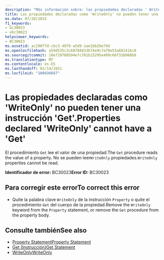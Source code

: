 ```yaml
---
description: "Más información sobre: las propiedades declaradas ' WriteOnly ' no pueden tener un ' get '"
title: Las propiedades declaradas como 'WriteOnly' no pueden tener una instrucción 'Get'.
ms.date: 07/20/2015
f1_keywords:
- bc30023
- vbc30023
helpviewer_keywords:
- BC30023
ms.assetid: ac290f7d-cbc3-4979-a5d9-1ae1bb26e79d
ms.openlocfilehash: a59d535c2c68788433b74e9c7a78e55a68141bc8
ms.sourcegitcommit: 10e719780594efc781b15295e499c66f316068b8
ms.translationtype: MT
ms.contentlocale: es-ES
ms.lasthandoff: 02/14/2021
ms.locfileid: "100436687"
---
```

# <a name="properties-declared-writeonly-cannot-have-a-get"></a><span data-ttu-id="d1057-103">Las propiedades declaradas como 'WriteOnly' no pueden tener una instrucción 'Get'.</span><span class="sxs-lookup"><span data-stu-id="d1057-103">Properties declared 'WriteOnly' cannot have a 'Get'</span></span>

<span data-ttu-id="d1057-104">El procedimiento `Get` lee el valor de una propiedad.</span><span class="sxs-lookup"><span data-stu-id="d1057-104">The `Get` procedure reads the value of a property.</span></span> <span data-ttu-id="d1057-105">No se pueden leer`WriteOnly` propiedades.</span><span class="sxs-lookup"><span data-stu-id="d1057-105">`WriteOnly` properties cannot be read.</span></span>  
  
 <span data-ttu-id="d1057-106">**Identificador de error:** BC30023</span><span class="sxs-lookup"><span data-stu-id="d1057-106">**Error ID:** BC30023</span></span>  
  
## <a name="to-correct-this-error"></a><span data-ttu-id="d1057-107">Para corregir este error</span><span class="sxs-lookup"><span data-stu-id="d1057-107">To correct this error</span></span>  
  
- <span data-ttu-id="d1057-108">Quite la palabra clave `WriteOnly` de la instrucción `Property` o quite el procedimiento `Get` del cuerpo de la propiedad.</span><span class="sxs-lookup"><span data-stu-id="d1057-108">Remove the `WriteOnly` keyword from the `Property` statement, or remove the `Get` procedure from the property body.</span></span>  
  
## <a name="see-also"></a><span data-ttu-id="d1057-109">Consulte también</span><span class="sxs-lookup"><span data-stu-id="d1057-109">See also</span></span>

- [<span data-ttu-id="d1057-110">Property Statement</span><span class="sxs-lookup"><span data-stu-id="d1057-110">Property Statement</span></span>](../language-reference/statements/property-statement.md)
- [<span data-ttu-id="d1057-111">Get (Instrucción)</span><span class="sxs-lookup"><span data-stu-id="d1057-111">Get Statement</span></span>](../language-reference/statements/get-statement.md)
- [<span data-ttu-id="d1057-112">WriteOnly</span><span class="sxs-lookup"><span data-stu-id="d1057-112">WriteOnly</span></span>](../language-reference/modifiers/writeonly.md)
